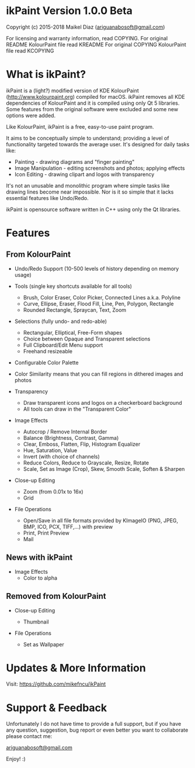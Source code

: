
ikPaint Version 1.0.0 Beta
==========================

Copyright (c) 2015-2018 Maikel Diaz (ariguanabosoft@gmail.com)

For licensing and warranty information, read COPYING.
For original README KolourPaint file read KREADME
For original COPYING KolourPaint file read KCOPYING


What is ikPaint?
================

ikPaint is a (light?) modified version of KDE KolourPaint (http://www.kolourpaint.org) compiled for macOS. ikPaint removes all KDE dependencies of KolourPaint and it is compiled using only Qt 5 libraries. Some features from the original software were excluded and some new options were added.

Like KolourPaint, ikPaint is a free, easy-to-use paint program.

It aims to be conceptually simple to understand; providing a level of
functionality targeted towards the average user.  It's designed for daily
tasks like:

* Painting - drawing diagrams and "finger painting"
* Image Manipulation - editing screenshots and photos; applying effects
* Icon Editing - drawing clipart and logos with transparency

It's not an unusable and monolithic program where simple tasks like drawing
lines become near impossible.  Nor is it so simple that it lacks essential
features like Undo/Redo.

ikPaint is opensource software written in C++ using only the Qt libraries.

Features
===========

From KolourPaint
-----------------
* Undo/Redo Support (10-500 levels of history depending on memory usage)

* Tools (single key shortcuts available for all tools)
  - Brush, Color Eraser, Color Picker, Connected Lines a.k.a. Polyline
  - Curve, Ellipse, Eraser, Flood Fill, Line, Pen, Polygon, Rectangle
  - Rounded Rectangle, Spraycan, Text, Zoom

* Selections (fully undo- and redo-able)
  - Rectangular, Elliptical, Free-Form shapes
  - Choice between Opaque and Transparent selections
  - Full Clipboard/Edit Menu support
  - Freehand resizeable

* Configurable Color Palette

* Color Similarity means that you can fill regions in dithered images and
  photos

* Transparency
  - Draw transparent icons and logos on a checkerboard background
  - All tools can draw in the "Transparent Color"

* Image Effects
  - Autocrop / Remove Internal Border
  - Balance (Brightness, Contrast, Gamma)
  - Clear, Emboss, Flatten, Flip, Histogram Equalizer
  - Hue, Saturation, Value
  - Invert (with choice of channels)
  - Reduce Colors, Reduce to Grayscale, Resize, Rotate
  - Scale, Set as Image (Crop), Skew, Smooth Scale, Soften & Sharpen

* Close-up Editing
  - Zoom (from 0.01x to 16x)
  - Grid

* File Operations
  - Open/Save in all file formats provided by KImageIO
    (PNG, JPEG, BMP, ICO, PCX, TIFF,...) with preview
  - Print, Print Preview
  - Mail


News with ikPaint
---------------
* Image Effects
  - Color to alpha

Removed from KolourPaint
------------------------
* Close-up Editing
  - Thumbnail

* File Operations
  - Set as Wallpaper


Updates & More Information
==========================

Visit: https://github.com/mikefncu/ikPaint


Support & Feedback
==================

Unfortunately I do not have time to provide a full support, but if you have any question, suggestion, bug report or even better you want to collaborate please contact me:


ariguanabosoft@gmail.com

Enjoy! :)
